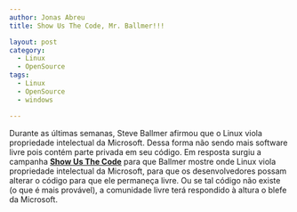 ```yaml
---
author: Jonas Abreu
title: Show Us The Code, Mr. Ballmer!!!

layout: post
category:
  - Linux
  - OpenSource
tags:
  - Linux
  - OpenSource
  - windows

---
```

Durante as últimas semanas, Steve Ballmer afirmou que o Linux viola propriedade intelectual da Microsoft. Dessa forma não sendo mais software livre pois contém parte privada em seu código. Em resposta surgiu a campanha **[Show Us The Code][1]** para que Ballmer mostre onde Linux viola propriedade intelectual da Microsoft, para que os desenvolvedores possam alterar o código para que ele permaneça livre. Ou se tal código não existe (o que é mais provável), a comunidade livre terá respondido à altura o blefe da Microsoft. 














 [1]: http://showusthecode.com





